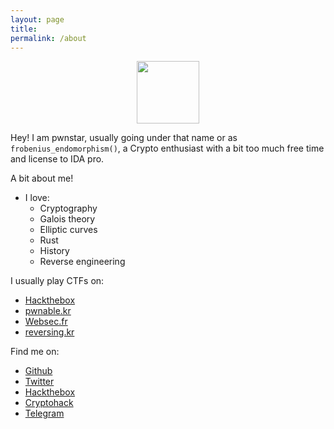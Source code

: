 ```yaml
---
layout: page
title: 
permalink: /about
---
```


<p align="center"><img src="https://media.giphy.com/media/M9gbBd9nbDrOTu1Mqx/giphy.gif" width="100"/></p>





Hey! I am pwnstar, usually going under that name or as ```frobenius_endomorphism()```, a Crypto enthusiast with a bit too much free time and license to IDA pro.

A bit about me!
  - I love:
      - Cryptography
      - Galois theory
      - Elliptic curves
      - Rust
      - History
      - Reverse engineering

I usually play CTFs on:
  - [Hackthebox](https://app.hackthebox.com)
  - [pwnable.kr](https://pwnable.kr/)
  - [Websec.fr](https://websec.fr/)
  - [reversing.kr](https://reversing.kr/)
    
Find me on: 
- [Github](https://github.com/pwnstar11)
- [Twitter](https://twitter.com/pwn0graphy1)
- [Hackthebox](https://app.hackthebox.com/users/1512237)
- [Cryptohack](https://cryptohack.org/user/catmeowcat/)
- [Telegram](https://t.me/sudorm1)